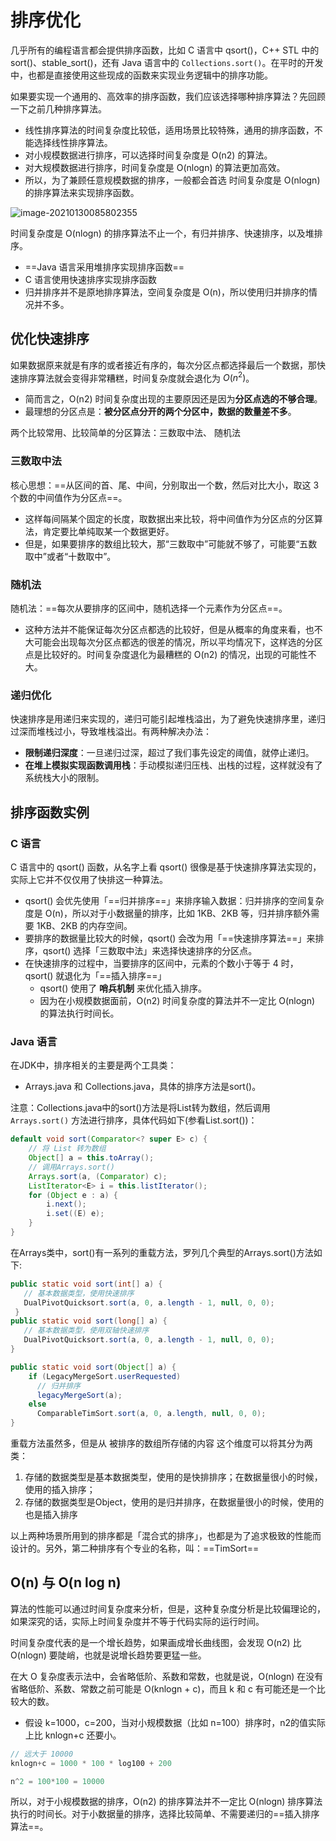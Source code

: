 # 排序优化

几乎所有的编程语言都会提供排序函数，比如 C 语言中 qsort()，C++ STL 中的 sort()、stable_sort()，还有 Java 语言中的 `Collections.sort()`。在平时的开发中，也都是直接使用这些现成的函数来实现业务逻辑中的排序功能。

如果要实现一个通用的、高效率的排序函数，我们应该选择哪种排序算法？先回顾一下之前几种排序算法。

- 线性排序算法的时间复杂度比较低，适用场景比较特殊，通用的排序函数，不能选择线性排序算法。
- 对小规模数据进行排序，可以选择时间复杂度是 O(n2) 的算法。
- 对大规模数据进行排序，时间复杂度是 O(nlogn) 的算法更加高效。
- 所以，为了兼顾任意规模数据的排序，一般都会首选 时间复杂度是 O(nlogn) 的排序算法来实现排序函数。

![image-20210130085802355](https://aliyun-typora-img.oss-cn-beijing.aliyuncs.com/imgs/20210130085802.png)



时间复杂度是 O(nlogn) 的排序算法不止一个，有归并排序、快速排序，以及堆排序。

- ==Java 语言采用堆排序实现排序函数==
- C 语言使用快速排序实现排序函数
- 归并排序并不是原地排序算法，空间复杂度是 O(n)，所以使用归并排序的情况并不多。

## 优化快速排序

如果数据原来就是有序的或者接近有序的，每次分区点都选择最后一个数据，那快速排序算法就会变得非常糟糕，时间复杂度就会退化为 $O(n^2)$。

- 简而言之，O(n2) 时间复杂度出现的主要原因还是因为**分区点选的不够合理**。
- 最理想的分区点是：**被分区点分开的两个分区中，数据的数量差不多**。

两个比较常用、比较简单的分区算法：三数取中法、 随机法

### 三数取中法

核心思想：==从区间的首、尾、中间，分别取出一个数，然后对比大小，取这 3 个数的中间值作为分区点==。

- 这样每间隔某个固定的长度，取数据出来比较，将中间值作为分区点的分区算法，肯定要比单纯取某一个数据更好。
- 但是，如果要排序的数组比较大，那“三数取中”可能就不够了，可能要“五数取中”或者“十数取中”。

### 随机法

随机法：==每次从要排序的区间中，随机选择一个元素作为分区点==。

- 这种方法并不能保证每次分区点都选的比较好，但是从概率的角度来看，也不大可能会出现每次分区点都选的很差的情况，所以平均情况下，这样选的分区点是比较好的。时间复杂度退化为最糟糕的 O(n2) 的情况，出现的可能性不大。

### 递归优化

快速排序是用递归来实现的，递归可能引起堆栈溢出，为了避免快速排序里，递归过深而堆栈过小，导致堆栈溢出。有两种解决办法：

- **限制递归深度**：一旦递归过深，超过了我们事先设定的阈值，就停止递归。
- **在堆上模拟实现函数调用栈**：手动模拟递归压栈、出栈的过程，这样就没有了系统栈大小的限制。

## 排序函数实例

### C 语言

C 语言中的 qsort() 函数，从名字上看 qsort() 很像是基于快速排序算法实现的，实际上它并不仅仅用了快排这一种算法。

- qsort() 会优先使用「==归并排序==」来排序输入数据：归并排序的空间复杂度是 O(n)，所以对于小数据量的排序，比如 1KB、2KB 等，归并排序额外需要 1KB、2KB 的内存空间。
- 要排序的数据量比较大的时候，qsort() 会改为用「==快速排序算法==」来排序，qsort() 选择「三数取中法」来选择快速排序的分区点。
- 在快速排序的过程中，当要排序的区间中，元素的个数小于等于 4 时，qsort() 就退化为「==插入排序==」
  - qsort() 使用了 **哨兵机制** 来优化插入排序。
  - 因为在小规模数据面前，O(n2) 时间复杂度的算法并不一定比 O(nlogn) 的算法执行时间长。

### Java 语言

在JDK中，排序相关的主要是两个工具类：

- Arrays.java 和 Collections.java，具体的排序方法是sort()。

注意：Collections.java中的sort()方法是将List转为数组，然后调用 `Arrays.sort()` 方法进行排序，具体代码如下(参看List.sort())：

```java
default void sort(Comparator<? super E> c) {
    // 将 List 转为数组
    Object[] a = this.toArray();
    // 调用Arrays.sort()
    Arrays.sort(a, (Comparator) c);
    ListIterator<E> i = this.listIterator();
    for (Object e : a) {
        i.next();
        i.set((E) e);
    }
}
```

在Arrays类中，sort()有一系列的重载方法，罗列几个典型的Arrays.sort()方法如下:

```java
public static void sort(int[] a) {
   // 基本数据类型，使用快速排序
   DualPivotQuicksort.sort(a, 0, a.length - 1, null, 0, 0);
 }
public static void sort(long[] a) {
   // 基本数据类型，使用双轴快速排序
   DualPivotQuicksort.sort(a, 0, a.length - 1, null, 0, 0);
}

public static void sort(Object[] a) {
    if (LegacyMergeSort.userRequested)
      // 归并排序
      legacyMergeSort(a);
    else
      ComparableTimSort.sort(a, 0, a.length, null, 0, 0);
}
```

重载方法虽然多，但是从 被排序的数组所存储的内容 这个维度可以将其分为两类：

1. 存储的数据类型是基本数据类型，使用的是快排排序；在数据量很小的时候，使用的插入排序；
2. 存储的数据类型是Object，使用的是归并排序，在数据量很小的时候，使用的也是插入排序

以上两种场景所用到的排序都是「混合式的排序」，也都是为了追求极致的性能而设计的。另外，第二种排序有个专业的名称，叫：==TimSort==



## O(n) 与 O(n log n)

算法的性能可以通过时间复杂度来分析，但是，这种复杂度分析是比较偏理论的，如果深究的话，实际上时间复杂度并不等于代码实际的运行时间。

时间复杂度代表的是一个增长趋势，如果画成增长曲线图，会发现 O(n2) 比 O(nlogn) 要陡峭，也就是说增长趋势要更猛一些。

在大 O 复杂度表示法中，会省略低阶、系数和常数，也就是说，O(nlogn) 在没有省略低阶、系数、常数之前可能是 O(knlogn + c)，而且 k 和 c 有可能还是一个比较大的数。

- 假设 k=1000，c=200，当对小规模数据（比如 n=100）排序时，n2的值实际上比 knlogn+c 还要小。

```java
// 远大于 10000
knlogn+c = 1000 * 100 * log100 + 200 

n^2 = 100*100 = 10000
```

所以，对于小规模数据的排序，O(n2) 的排序算法并不一定比 O(nlogn) 排序算法执行的时间长。对于小数据量的排序，选择比较简单、不需要递归的==插入排序算法==。